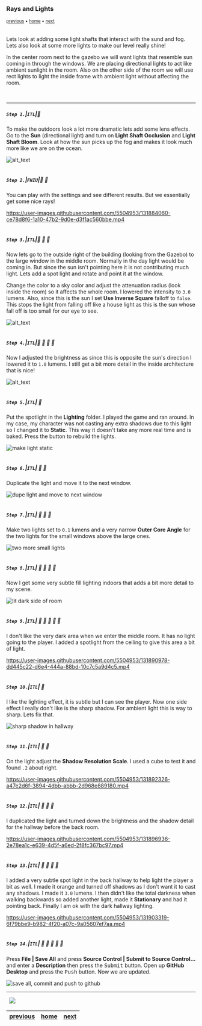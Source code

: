 <img src="https://via.placeholder.com/1000x4/45D7CA/45D7CA" alt="drawing" height="4px"/>

### Rays and Lights

<sub>[previous](../reflection/README.md#user-content-reflection-captures) • [home](../README.md#user-content-ue4-lighting) • [next](../)</sub>

<img src="https://via.placeholder.com/1000x4/45D7CA/45D7CA" alt="drawing" height="4px"/>

Lets look at adding some light shafts that interact with the sund and fog. Lets also look at some more lights to make our level really shine!

In the center room next to the gazebo we will want lights that resemble sun coming in through the windows. We are placing directional lights to act like ambient sunlight in the room. Also on the other side of the room we will use rect lights to light the inside frame with ambient light without affecting the room.

<br>

---


##### `Step 1.`\|`ITL`|:small_blue_diamond:

To make the outdoors look a lot more dramatic lets add some lens effects.  Go to the **Sun** (directional light) and turn on **Light Shaft Occlusion** and **Light Shaft Bloom**.  Look at how the sun picks up the fog and makes it look much more like we are on the ocean.

![alt_text](images/LighShafts.jpg)

<img src="https://via.placeholder.com/500x2/45D7CA/45D7CA" alt="drawing" height="2px" alt = ""/>

##### `Step 2.`\|`FHIU`|:small_blue_diamond: :small_blue_diamond: 

You can play with the settings and see different results.  But we essentially get some nice rays!

https://user-images.githubusercontent.com/5504953/131884060-ce78d8f6-1a10-47b2-9d0e-d3f1ac560bbe.mp4

<img src="https://via.placeholder.com/500x2/45D7CA/45D7CA" alt="drawing" height="2px" alt = ""/>

##### `Step 3.`\|`ITL`|:small_blue_diamond: :small_blue_diamond: :small_blue_diamond:

Now lets go to the outside right of the building (looking from the Gazebo) to the large window in the middle room.  Normally in the day light would be coming in.  But since the sun isn't pointing here it is not contributing much light.  Lets add a spot light and rotate and point it at the window.

Change the color to a sky color and adjust the attenuation radius (look inside the room) so it affects the whole room.  I lowered the intensity to `3.0` lumens.  Also, since this is the sun I set **Use Inverse Square** falloff to `false`.  This stops the light from falling off like a house light as this is the sun whose fall off is too small for our eye to see.

![alt_text](images/AddFirstSpotlight.jpg)

<img src="https://via.placeholder.com/500x2/45D7CA/45D7CA" alt="drawing" height="2px" alt = ""/>

##### `Step 4.`\|`ITL`|:small_blue_diamond: :small_blue_diamond: :small_blue_diamond: :small_blue_diamond:

Now I adjusted the brightness as since this is opposite the sun's direction I lowered it to `1.0` lumens.  I still get a bit more detail in the inside architecture that is nice!

![alt_text](images/ThreeSpotlights.jpg)

<img src="https://via.placeholder.com/500x2/45D7CA/45D7CA" alt="drawing" height="2px" alt = ""/>

##### `Step 5.`\|`ITL`| :small_orange_diamond:

Put the spotlight in the **Lighting** folder. I played the game and ran around.  In my case, my character was not casting any extra shadows due to this light so I changed it to **Static**.  This way it doesn't take any more real time and is baked.  Press the <Build> button to rebuild the lights.

![make light static](images/MovedFolderStatic.jpg)

<img src="https://via.placeholder.com/500x2/45D7CA/45D7CA" alt="drawing" height="2px" alt = ""/>

##### `Step 6.`\|`ITL`| :small_orange_diamond: :small_blue_diamond:

Duplicate the light and move it to the next window.

![dupe light and move to next window](images/SecondWindowLight.jpg)

<img src="https://via.placeholder.com/500x2/45D7CA/45D7CA" alt="drawing" height="2px" alt = ""/>

##### `Step 7.`\|`ITL`| :small_orange_diamond: :small_blue_diamond: :small_blue_diamond:

Make two lights set to `0.1` lumens and a very narrow **Outer Core Angle** for the two lights for the small windows above the large ones. 

![two more small lights](images/NarrowerTopLights.jpg)

<img src="https://via.placeholder.com/500x2/45D7CA/45D7CA" alt="drawing" height="2px" alt = ""/>

##### `Step 8.`\|`ITL`| :small_orange_diamond: :small_blue_diamond: :small_blue_diamond: :small_blue_diamond:

Now I get some very subtle fill lighting indoors that adds a bit more detail to my scene.

![lit dark side of room](images/DarkSideLight.jpg)

<img src="https://via.placeholder.com/500x2/45D7CA/45D7CA" alt="drawing" height="2px" alt = ""/>

##### `Step 9.`\|`ITL`| :small_orange_diamond: :small_blue_diamond: :small_blue_diamond: :small_blue_diamond: :small_blue_diamond:

I don't like the very dark area when we enter the middle room.  It has no light going to the player.  I added a spotlight from the ceiling to give this area a bit of light.

https://user-images.githubusercontent.com/5504953/131890978-dd445c22-d6e4-444a-88bd-10c7c5a9d4c5.mp4

<img src="https://via.placeholder.com/500x2/45D7CA/45D7CA" alt="drawing" height="2px" alt = ""/>

##### `Step 10.`\|`ITL`| :large_blue_diamond:

I like the lighting effect, it is subtle but I can see the player.  Now one side effect I really don't like is the sharp shadow.  For ambient light this is way to sharp.  Lets fix that.

![sharp shadow in hallway](images/ShadowTooSharp.png)

<img src="https://via.placeholder.com/500x2/45D7CA/45D7CA" alt="drawing" height="2px" alt = ""/>

##### `Step 11.`\|`ITL`| :large_blue_diamond: :small_blue_diamond: 

On the light adjust the **Shadow Resolution Scale**. I used a cube to test it and found `.2` about right.

https://user-images.githubusercontent.com/5504953/131892326-a47e2d6f-3894-4dbb-abbb-2d968e889180.mp4

<img src="https://via.placeholder.com/500x2/45D7CA/45D7CA" alt="drawing" height="2px" alt = ""/>


##### `Step 12.`\|`ITL`| :large_blue_diamond: :small_blue_diamond: :small_blue_diamond: 

I duplicated the light and turned down the brightness and the shadow detail for the hallway before the back room.
  
https://user-images.githubusercontent.com/5504953/131896936-2e78ea1c-e639-4d5f-a6ed-2f8fc367bc97.mp4


<img src="https://via.placeholder.com/500x2/45D7CA/45D7CA" alt="drawing" height="2px" alt = ""/>

##### `Step 13.`\|`ITL`| :large_blue_diamond: :small_blue_diamond: :small_blue_diamond:  :small_blue_diamond: 


I added a very subtle spot light in the back hallway to help light the player a bit as well.  I made it orange and turned off shadows as I don't want it to cast any shadows.  I made it `3.0` lumens. I then didn't like the total darkness when walking backwards so added another light, made it **Stationary** and had it pointing back.  Finally I am ok with the dark hallway lighting.

https://user-images.githubusercontent.com/5504953/131903319-6f79bbe9-b982-4f20-a07c-9a05607ef7aa.mp4

<img src="https://via.placeholder.com/500x2/45D7CA/45D7CA" alt="drawing" height="2px" alt = ""/>

##### `Step 14.`\|`ITL`| :large_blue_diamond: :small_blue_diamond: :small_blue_diamond: :small_blue_diamond:  :small_blue_diamond: 

Press **File | Save All** and press **Source Control |  Submit to Source Control...** and enter a **Description** then press the <kbd>Submit</kbd> button. Open up **GitHub Desktop** and press the <kbd>Push</kbd> button. Now we are updated.

![save all, commit and push to github](images/GitHub.jpg)
___


<img src="https://via.placeholder.com/1000x4/dba81a/dba81a" alt="drawing" height="4px" alt = ""/>

<img src="https://via.placeholder.com/1000x100/45D7CA/000000/?text=Next Up - ADD NEXT TITLE">

<img src="https://via.placeholder.com/1000x4/dba81a/dba81a" alt="drawing" height="4px" alt = ""/>

| [previous](../reflection/README.md#user-content-reflection-captures)| [home](../README.md#user-content-ue4-lighting) | [next](../)|
|---|---|---|
